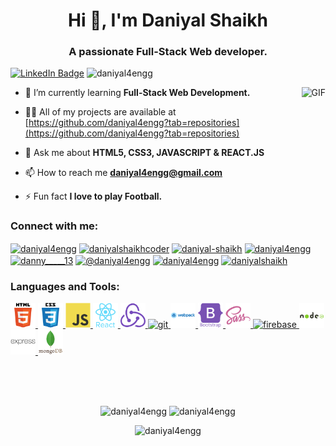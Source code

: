 <h1 align="center">Hi 👋, I'm Daniyal Shaikh</h1>
<h3 align="center">A passionate Full-Stack Web developer.</h3>

<!-- <p align="left"> <img src="https://komarev.com/ghpvc/?username=daniyal4engg&label=Profile%20views&color=0e75b6&style=flat" alt="daniyal4engg" /> </p> -->

<!-- <p align="left"> <a href="https://twitter.com/daniyal4engg" target="blank"><img src="https://img.shields.io/twitter/follow/daniyal4engg?logo=twitter&style=for-the-badge" alt="daniyal4engg" /></a> </p> -->

<p align="left">
<a target="_blank"  href="https://www.linkedin.com/in/daniyalshaikhcoder/"><img src="https://img.shields.io/badge/-@daniyalshaikhcoder-0077B5?style=flat-square&amp;labelColor=0077B5&amp;logo=LinkedIn&amp;link=https://www.linkedin.com/in/daniyalshaikhcoder/" alt="LinkedIn Badge"></a>
<a target="_blank"><img src="https://komarev.com/ghpvc/?username=daniyal4engg&label=Profile%20views&color=0e75b6&style=flat" alt="daniyal4engg" /> </a>
</p>

</p>

<img align="right" alt="GIF" height="200px" src="https://raw.githubusercontent.com/axilleasiv/vscode-javascript-repl-docs/master/vscode-javascript-repl.gif" />

- 🌱 I’m currently learning **Full-Stack Web Development.**

- 👨‍💻 All of my projects are available at [https://github.com/daniyal4engg?tab=repositories](https://github.com/daniyal4engg?tab=repositories)

- 💬 Ask me about **HTML5, CSS3, JAVASCRIPT & REACT.JS**

- 📫 How to reach me **daniyal4engg@gmail.com**

- ⚡ Fun fact **I love to play Football.**

<h3 align="left">Connect with me:</h3>
<p align="left">
<a href="https://twitter.com/daniyal4engg" target="blank"><img align="center" src="https://raw.githubusercontent.com/rahuldkjain/github-profile-readme-generator/master/src/images/icons/Social/twitter.svg" alt="daniyal4engg" height="30" width="40" /></a>
<a href="https://linkedin.com/in/daniyalshaikhcoder" target="blank"><img align="center" src="https://raw.githubusercontent.com/rahuldkjain/github-profile-readme-generator/master/src/images/icons/Social/linked-in-alt.svg" alt="daniyalshaikhcoder" height="30" width="40" /></a>
<a href="https://stackoverflow.com/users/daniyal-shaikh" target="blank"><img align="center" src="https://raw.githubusercontent.com/rahuldkjain/github-profile-readme-generator/master/src/images/icons/Social/stack-overflow.svg" alt="daniyal-shaikh" height="30" width="40" /></a>
<a href="https://codesandbox.com/daniyal4engg" target="blank"><img align="center" src="https://raw.githubusercontent.com/rahuldkjain/github-profile-readme-generator/master/src/images/icons/Social/codesandbox.svg" alt="daniyal4engg" height="30" width="40" /></a>
<a href="https://instagram.com/danny_____13" target="blank"><img align="center" src="https://raw.githubusercontent.com/rahuldkjain/github-profile-readme-generator/master/src/images/icons/Social/instagram.svg" alt="danny_____13" height="30" width="40" /></a>
<a href="https://medium.com/@daniyal4engg" target="blank"><img align="center" src="https://raw.githubusercontent.com/rahuldkjain/github-profile-readme-generator/master/src/images/icons/Social/medium.svg" alt="@daniyal4engg" height="30" width="40" /></a>
<a href="https://www.hackerrank.com/daniyal4engg" target="blank"><img align="center" src="https://raw.githubusercontent.com/rahuldkjain/github-profile-readme-generator/master/src/images/icons/Social/hackerrank.svg" alt="daniyal4engg" height="30" width="40" /></a>
<a href="https://www.leetcode.com/daniyalshaikh" target="blank"><img align="center" src="https://raw.githubusercontent.com/rahuldkjain/github-profile-readme-generator/master/src/images/icons/Social/leet-code.svg" alt="daniyalshaikh" height="30" width="40" /></a>
</p>

<!--LANGUAGES  -->
<h3 align="left">Languages and Tools:</h3>
<p align="left"> 
<a href="https://www.w3.org/html/" target="_blank" rel="noreferrer"> <img src="https://raw.githubusercontent.com/devicons/devicon/master/icons/html5/html5-original-wordmark.svg" alt="html5" width="40" height="40"/> </a>
<a href="https://www.w3schools.com/css/" target="_blank" rel="noreferrer"> <img src="https://raw.githubusercontent.com/devicons/devicon/master/icons/css3/css3-original-wordmark.svg" alt="css3" width="40" height="40"/> </a>
<a href="https://developer.mozilla.org/en-US/docs/Web/JavaScript" target="_blank" rel="noreferrer"> <img src="https://raw.githubusercontent.com/devicons/devicon/master/icons/javascript/javascript-original.svg" alt="javascript" width="40" height="40"/> </a>
 <a href="https://reactjs.org/" target="_blank" rel="noreferrer"> <img src="https://raw.githubusercontent.com/devicons/devicon/master/icons/react/react-original-wordmark.svg" alt="react" width="40" height="40"/> </a>
 <a href="https://redux.js.org" target="_blank" rel="noreferrer"> <img src="https://raw.githubusercontent.com/devicons/devicon/master/icons/redux/redux-original.svg" alt="redux" width="40" height="40"/> </a>
 <a href="https://git-scm.com/" target="_blank" rel="noreferrer"> <img src="https://www.vectorlogo.zone/logos/git-scm/git-scm-icon.svg" alt="git" width="40" height="40"/> </a>
  <a href="https://webpack.js.org" target="_blank" rel="noreferrer"> <img src="https://raw.githubusercontent.com/devicons/devicon/d00d0969292a6569d45b06d3f350f463a0107b0d/icons/webpack/webpack-original-wordmark.svg" alt="webpack" width="40" height="40"/> </a>
<a href="https://getbootstrap.com" target="_blank" rel="noreferrer"> <img src="https://raw.githubusercontent.com/devicons/devicon/master/icons/bootstrap/bootstrap-plain-wordmark.svg" alt="bootstrap" width="40" height="40"/> </a>
<a href="https://sass-lang.com" target="_blank" rel="noreferrer"> <img src="https://raw.githubusercontent.com/devicons/devicon/master/icons/sass/sass-original.svg" alt="sass" width="40" height="40"/> </a>
<a href="https://firebase.google.com/" target="_blank" rel="noreferrer"> <img src="https://www.vectorlogo.zone/logos/firebase/firebase-icon.svg" alt="firebase" width="40" height="40"/> </a>
<a href="https://nodejs.org" target="_blank" rel="noreferrer"> <img src="https://raw.githubusercontent.com/devicons/devicon/master/icons/nodejs/nodejs-original-wordmark.svg" alt="nodejs" width="40" height="40"/> </a>
<a href="https://expressjs.com" target="_blank" rel="noreferrer"> <img src="https://raw.githubusercontent.com/devicons/devicon/master/icons/express/express-original-wordmark.svg" alt="express" width="40" height="40"/> </a> <a href="https://www.mongodb.com/" target="_blank" rel="noreferrer"> <img src="https://raw.githubusercontent.com/devicons/devicon/master/icons/mongodb/mongodb-original-wordmark.svg" alt="mongodb" width="40" height="40"/> </a> 
<!-- <a href="https://www.mysql.com/" target="_blank" rel="noreferrer"> <img src="https://raw.githubusercontent.com/devicons/devicon/master/icons/mysql/mysql-original-wordmark.svg" alt="mysql" width="40" height="40"/> </a> -->
  </p>
<br>
<br>
<br>
<p align="center">
<img  src="https://github-readme-stats.vercel.app/api?username=daniyal4engg&show_icons=true&theme=onedark" alt="daniyal4engg" />
<img  height="195" src="https://github-readme-stats.vercel.app/api/top-langs?username=daniyal4engg&show=css&theme=nord" alt="daniyal4engg" />
</p>

<p align="center"><img  src="https://github-readme-streak-stats.herokuapp.com/?user=daniyal4engg&theme=nord" alt="daniyal4engg" /></p>
